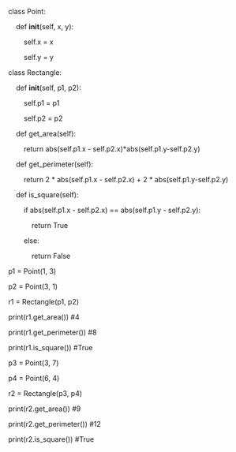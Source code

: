 class Point:

    def __init__(self, x, y):

        self.x = x

        self.y = y

class Rectangle:

    def __init__(self, p1, p2):

        self.p1 = p1

        self.p2 = p2

    def get_area(self):

        return abs(self.p1.x - self.p2.x)*abs(self.p1.y-self.p2.y)

    def get_perimeter(self):

        return 2 * abs(self.p1.x - self.p2.x) + 2 * abs(self.p1.y-self.p2.y)

    def is_square(self):

        if abs(self.p1.x - self.p2.x) == abs(self.p1.y - self.p2.y):

            return True

        else:

            return False

p1 = Point(1, 3)

p2 = Point(3, 1)

r1 = Rectangle(p1, p2)

print(r1.get_area())                    #4

print(r1.get_perimeter())          #8

print(r1.is_square())                   #True

p3 = Point(3, 7)

p4 = Point(6, 4)

r2 = Rectangle(p3, p4)

print(r2.get_area())                     #9

print(r2.get_perimeter())           #12

print(r2.is_square())                    #True


































